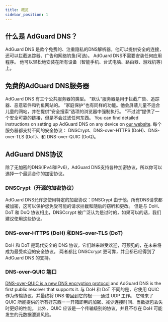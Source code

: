 ```yaml
---
title: 概览
sidebar_position: 1
---
```


## 什么是 AdGuard DNS？

AdGuard DNS 是款个免费的、注重隐私的DNS解析器，他可以提供安全的连接，还可以拦截追踪器、广告和网络钓鱼(可选)。 AdGuard DNS不需要安装任何应用程序。 他可以轻松地安装在所有设备（智能手机、台式电脑、路由器、游戏机等）上。

## 免费的AdGuard DNS服务器

AdGuard DNS 有三个公共服务器的类型。 ”默认“服务器是用于拦截广告、追踪器、恶意软件和钓鱼网站的。 ”家庭保护“也有同样的功能。他会屏蔽儿童不适合儿童的网站，并在提供”安全搜索“选项的浏览器中强制执行。 ”不过滤“提供了一个安全可靠的链接，但是不会过滤任何东西。 You can find detailed instructions on setting up AdGuard DNS on any device on [our website](https://adguard-dns.io/public-dns.html). 每个服务器都支持不同的安全协议： DNSCrypt、DNS-over-HTTPS (DoH)、DNS-over-TLS (DoT)、和 DNS-over-QUIC (DoQ)。

## AdGuard DNS协议

除了无加密的DNS(IPv4和IPv6)，AdGuard DNS支持各种加密协议，所以你可以选择一个最适合你的加密协议。

### DNSCrypt（开源的加密协议）

AdGuard DNS允许您使用特定的加密协议：DNSCrypt 由于他，所有DNS请求都被加密，这可以保护您免受可能的请求拦截和随后的窃听和更改。 但是与 DoH、 DoT 和 DoQ 协议相比，DNSCcrypt 被广泛认为是过时的，如果可以的话，我们建议使用这些协议。

### DNS-over-HTTPS (DoH) 和DNS-over-TLS (DoT)

DoH 和 DoT 是现代安全的 DNS 协议，它们越来越受欢迎，可预见的，在未来将成为最受欢迎的安全协议。 两者都比 DNSCcrypt 更可靠，并且都已经得到了 AdGuard DNS 的支持。

### DNS-over-QUIC 端口

[DNS-over-QUIC is a new DNS encryption protocol](https://adguard.com/blog/dns-over-quic.html) and AdGuard DNS is the first public resolver that supports it. 与 DoH 和 DoT 不同的是，它使用 QUIC 作为传输协议，并最终将 DNS 带回到它的根——通过 UDP 工作。 它带来了 QUIC 所能提供的所有好东西ーー开箱即用的加密、减少连接时间、当数据包丢失时更好的性能。 此外，QUIC 应该是一个传输级别的协议，并且不存在 DoH 可能发生的元数据泄漏风险。
